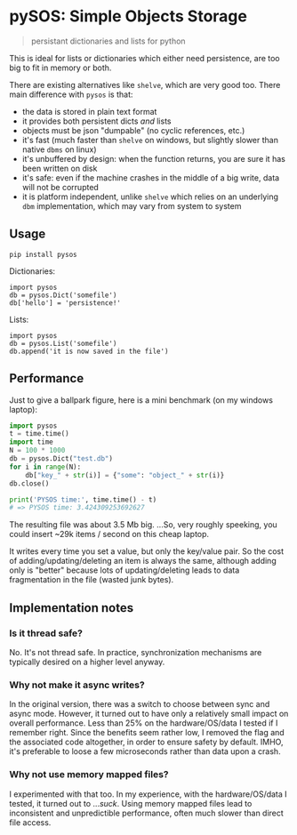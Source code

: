 pySOS: Simple Objects Storage
=============================

> persistant dictionaries and lists for python

This is ideal for lists or dictionaries which either need persistence,
are too big to fit in memory or both.

There are existing alternatives like `shelve`, which are very good too.
There main difference with `pysos` is that:

- the data is stored in plain text format
- it provides both persistent dicts *and* lists
- objects must be json "dumpable" (no cyclic references, etc.)
- it's fast (much faster than `shelve` on windows, but slightly slower than native `dbms` on linux)
- it's unbuffered by design: when the function returns, you are sure it has been written on disk
- it's safe: even if the machine crashes in the middle of a big write, data will not be corrupted
- it is platform independent, unlike `shelve` which relies on an underlying `dbm` implementation, which may vary from system to system

Usage
-----

`pip install pysos`

Dictionaries:
```
import pysos
db = pysos.Dict('somefile')
db['hello'] = 'persistence!'
```

Lists:
```
import pysos
db = pysos.List('somefile')
db.append('it is now saved in the file')
```


Performance
-----------

Just to give a ballpark figure, here is a mini benchmark (on my windows laptop):

```py
import pysos
t = time.time()
import time
N = 100 * 1000
db = pysos.Dict("test.db")
for i in range(N):
    db["key_" + str(i)] = {"some": "object_" + str(i)}
db.close()

print('PYSOS time:', time.time() - t)
# => PYSOS time: 3.424309253692627
```

The resulting file was about 3.5 Mb big. ...So, very roughly speeking, you could insert ~29k items / second on this cheap laptop.

It writes every time you set a value, but only the key/value pair. So the cost of adding/updating/deleting an item is always the same, although adding only is "better" because lots of updating/deleting leads to data fragmentation in the file (wasted junk bytes).

Implementation notes
--------------------

### Is it thread safe?

No. It's not thread safe.
In practice, synchronization mechanisms are typically desired on a higher level anyway.

### Why not make it async writes?

In the original version, there was a switch to choose between sync and async mode.
However, it turned out to have only a relatively small impact on overall performance.
Less than 25% on the hardware/OS/data I tested if I remember right.
Since the benefits seem rather low, I removed the flag and the associated code altogether, 
in order to ensure safety by default.
IMHO, it's preferable to loose a few microseconds rather than data upon a crash.


### Why not use memory mapped files?

I experimented with that too. In my experience, with the hardware/OS/data I tested,
it turned out to ...*suck*. Using memory mapped files lead to inconsistent and unpredictible performance,
often much slower than direct file access.

